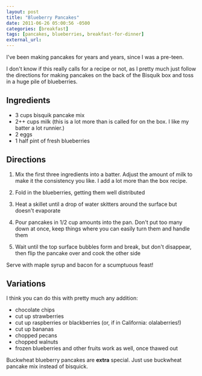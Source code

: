 ```yaml
---
layout: post
title: "Blueberry Pancakes"
date: 2011-06-26 05:00:56 -0500
categories: [breakfast]
tags: [pancakes, blueberries, breakfast-for-dinner]
external_url: 
---
```

I've been making pancakes for years and years, since I was a pre-teen.

I don't know if this really calls for a recipe or not, as I pretty much just follow the directions for making pancakes on the back of the Bisquik box and toss in a huge pile of blueberries.

## Ingredients

* 3 cups bisquik pancake mix
* 2++ cups milk (this is a lot more than is called for on the box. I like my batter a lot runnier.)
* 2 eggs
* 1 half pint of fresh blueberries

## Directions

1.  Mix the first three ingredients into a batter. Adjust the amount of milk to make it the consistency you like. I add a lot more than the box recipe.

1.  Fold in the blueberries, getting them well distributed

1.  Heat a skillet until a drop of water skitters around the surface but doesn't evaporate

1.  Pour pancakes in 1/2 cup amounts into the pan. Don't put too many down at once, keep things where you can easily turn them and handle them

1.  Wait until the top surface bubbles form and break, but don't disappear, then flip the pancake over and cook the other side

Serve with maple syrup and bacon for a scumptuous feast!

## Variations

I think you can do this with pretty much any addition:
* chocolate chips
* cut up strawberries
* cut up raspberries or blackberries (or, if in California: olalaberries!)
* cut up bananas
* chopped pecans
* chopped walnuts
* frozen blueberries and other fruits work as well, once thawed out


Buckwheat blueberry pancakes are **extra** special. Just use buckwheat pancake mix instead of bisquick.
